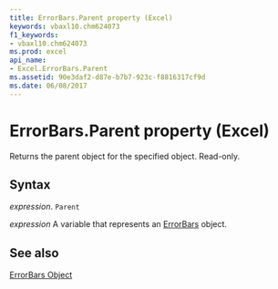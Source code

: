```yaml
---
title: ErrorBars.Parent property (Excel)
keywords: vbaxl10.chm624073
f1_keywords:
- vbaxl10.chm624073
ms.prod: excel
api_name:
- Excel.ErrorBars.Parent
ms.assetid: 90e3daf2-d87e-b7b7-923c-f8816317cf9d
ms.date: 06/08/2017
---
```



# ErrorBars.Parent property (Excel)

Returns the parent object for the specified object. Read-only.


## Syntax

_expression_. `Parent`

_expression_ A variable that represents an [ErrorBars](Excel.ErrorBars-graph-property.md) object.


## See also


[ErrorBars Object](Excel.ErrorBars(object).md)

